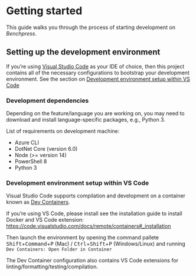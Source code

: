 # Getting started
This guide walks you through the process of starting development on *Benchpress*.

## Setting up the development environment

If you’re using [Visual Studio Code](https://code.visualstudio.com/) as your IDE of choice, then this project contains all of the necessary configurations to bootstrap your development environment. See the section on [Development environment setup within VS Code
](#development-environment-setup-within-vs-code)

### Development dependencies
Depending on the feature/language you are working on, you may need to download and install language-specific packages, e.g., Python 3.

List of requirements on development machine:

- Azure CLI
- DotNet Core (version 6.0)
- Node (>= version 14)
- PowerShell 8
- Python 3


### Development environment setup within VS Code
Visual Studio Code supports compilation and development on a container known as [Dev Containers](https://code.visualstudio.com/docs/remote/containers).

If you’re using VS Code, please install see the installation guide to install Docker and VS Code extension: https://code.visualstudio.com/docs/remote/containers#_installation

Then launch the environment by opening the command pallete <kbd>Shift</kbd>+<kbd>Command</kbd>+<kbd>P</kbd> (Mac) / <kbd>Ctrl</kbd>+<kbd>Shift</kbd>+<kbd>P</kbd> (Windows/Linux) and running `Dev Containers: Open Folder in Container`

The Dev Container configuration also contains VS Code extensions for linting/formatting/testing/compilation.
